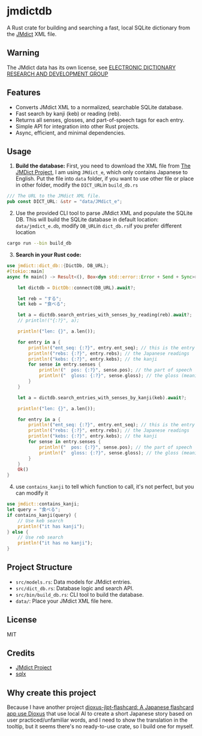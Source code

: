 # jmdictdb

A Rust crate for building and searching a fast, local SQLite dictionary from the [JMdict](https://www.edrdg.org/jmdict/j_jmdict.html) XML file.

## Warning

The JMdict data has its own license, see [ELECTRONIC DICTIONARY RESEARCH AND DEVELOPMENT GROUP](https://www.edrdg.org/edrdg/licence.html)
## Features

- Converts JMdict XML to a normalized, searchable SQLite database.
- Fast search by kanji (keb) or reading (reb).
- Returns all senses, glosses, and part-of-speech tags for each entry.
- Simple API for integration into other Rust projects.
- Async, efficient, and minimal dependencies.

## Usage

1. **Build the database:**
   First, you need to download the XML file from [The JMDict Project](https://www.edrdg.org/jmdict/j_jmdict.html), I am using `JMdict_e`, which only contains Japanese to English. Put the file into `data` folder, if you want to use other file or place in other folder, modify the `DICT_URL`in `build_db.rs`

```rust
/// The URL to the JMdict XML file.
pub const DICT_URL: &str = "data/JMdict_e";
```


2. Use the provided CLI tool to parse JMdict XML and populate the SQLite DB. This will build the SQLite database in default location: `data/jmdict_e.db`, modify `DB_URL`in `dict_db.rs`if you prefer different location

 ```sh
 cargo run --bin build_db
 ```

3. **Search in your Rust code:**
```rust
use jmdict::dict_db::{DictDb, DB_URL};
#[tokio::main]
async fn main() -> Result<(), Box<dyn std::error::Error + Send + Sync>> {

    let dictdb = DictDb::connect(DB_URL).await?;

    let reb = "する";
    let keb = "食べる";

    let a = dictdb.search_entries_with_senses_by_reading(reb).await?;
    // println!("{:?}", a);

    println!("len: {}", a.len());

    for entry in a {
        println!("ent_seq: {:?}", entry.ent_seq); // this is the entry sequence
        println!("rebs: {:?}", entry.rebs); // the Japanese readings
        println!("kebs: {:?}", entry.kebs); // the kanji
        for sense in entry.senses {
            println!("  pos: {:?}", sense.pos); // the part of speech
            println!("  gloss: {:?}", sense.gloss); // the gloss (meaning)
        }
    }

    let a = dictdb.search_entries_with_senses_by_kanji(keb).await?;

    println!("len: {}", a.len());

    for entry in a {
        println!("ent_seq: {:?}", entry.ent_seq); // this is the entry sequence
        println!("rebs: {:?}", entry.rebs); // the Japanese readings
        println!("kebs: {:?}", entry.kebs); // the kanji
        for sense in entry.senses {
            println!("  pos: {:?}", sense.pos); // the part of speech
            println!("  gloss: {:?}", sense.gloss); // the gloss (meaning)
        }
    }
    Ok()
}
```

4. use `contains_kanji` to tell which function to call, it's not perfect, but you can modify it
```rust
use jmdict::contains_kanji;
let query = "食べる";
if contains_kanji(query) {
	// Use keb search
	println!("it has kanji");
} else {
	// Use reb search
	println!("it has no kanji");
}
```
## Project Structure

- `src/models.rs`: Data models for JMdict entries.
- `src/dict_db.rs`: Database logic and search API.
- `src/bin/build_db.rs`: CLI tool to build the database.
- `data/`: Place your JMdict XML file here.

## License

MIT

## Credits

- [JMdict Project](https://www.edrdg.org/jmdict/j_jmdictdoc.html)
- [sqlx](https://github.com/launchbadge/sqlx)

## Why create this project

Because I have another project [dioxus-jlpt-flashcard: A Japanese flashcard app use Dioxus](https://github.com/2vincentLin/dioxus-jlpt-flashcard/tree/main) that use local AI to create a short Japanese story based on user practiced/unfamiliar words, and I need to show the translation in the tooltip, but it seems there's no ready-to-use crate, so I build one for myself.